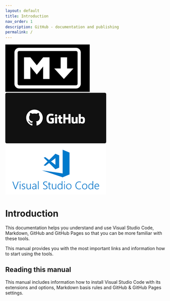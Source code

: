 ```yaml
---
layout: default
title: Introduction
nav_order: 1
description: GitHub - documentation and publishing
permalink: /
---
```


![Alt Text](/assets/markdown_logo.png) ![Alt Text](/assets/github.png) ![Alt Text](/assets/images/vsc.png)  


# Introduction

This documentation helps you understand and use Visual Studio Code, Markdown, GitHub and GitHub Pages so that you can be more familiar with these tools.

This manual provides you with the most important links and information how to start using the tools.   



## Reading this manual

This manual includes information how to install Visual Studio Code with its extensions and options, Markdown basis rules and GitHub & GitHub Pages settings.
